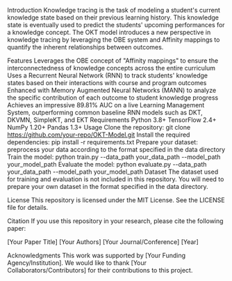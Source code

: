 Introduction
Knowledge tracing is the task of modeling a student's current knowledge state based on their previous learning history. This knowledge state is eventually used to predict the students' upcoming performances for a knowledge concept. The OKT model introduces a new perspective in knowledge tracing by leveraging the OBE system and Affinity mappings to quantify the inherent relationships between outcomes.

Features
Leverages the OBE concept of "Affinity mappings" to ensure the interconnectedness of knowledge concepts across the entire curriculum
Uses a Recurrent Neural Network (RNN) to track students' knowledge states based on their interactions with course and program outcomes
Enhanced with Memory Augmented Neural Networks (MANN) to analyze the specific contribution of each outcome to student knowledge progress
Achieves an impressive 89.81% AUC on a live Learning Management System, outperforming common baseline RNN models such as DKT, DKVMN, SimpleKT, and EKT
Requirements
Python 3.8+
TensorFlow 2.4+
NumPy 1.20+
Pandas 1.3+
Usage
Clone the repository: git clone https://github.com/your-repo/OKT-Model.git
Install the required dependencies: pip install -r requirements.txt
Prepare your dataset: preprocess your data according to the format specified in the data directory
Train the model: python train.py --data_path your_data_path --model_path your_model_path
Evaluate the model: python evaluate.py --data_path your_data_path --model_path your_model_path
Dataset
The dataset used for training and evaluation is not included in this repository. You will need to prepare your own dataset in the format specified in the data directory.

License
This repository is licensed under the MIT License. See the LICENSE file for details.

Citation
If you use this repository in your research, please cite the following paper:

[Your Paper Title] [Your Authors] [Your Journal/Conference] [Year]

Acknowledgments
This work was supported by [Your Funding Agency/Institution]. We would like to thank [Your Collaborators/Contributors] for their contributions to this project.
